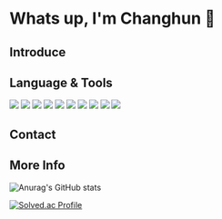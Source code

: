 # Whats up, I'm Changhun 👋

## Introduce

## Language & Tools

<img src="https://img.shields.io/badge/Python-3776AB?style=for-the-badge&logo=Python&logoColor=white"/> <img src="https://img.shields.io/badge/MySQL-4479A1?style=for-the-badge&logo=MySQL&logoColor=white"/> <img src="https://img.shields.io/badge/TensorFlow-FF6F00?style=for-the-badge&logo=TensorFlow&logoColor=white"/> <img src="https://img.shields.io/badge/Pandas-150458?style=for-the-badge&logo=Pandas&logoColor=white"/> <img src="https://img.shields.io/badge/scikit learn-F7931E?style=for-the-badge&logo=scikit-learn&logoColor=white"/> <img src="https://img.shields.io/badge/Keras-D00000?style=for-the-badge&logo=Keras&logoColor=white"/> <img src="https://img.shields.io/badge/NumPy-13243?style=for-the-badge&logo=NumPy&logoColor=white"/> <img src="https://img.shields.io/badge/Elastic-005571?style=for-the-badge&logo=Elastic&logoColor=white"/> <img src="https://img.shields.io/badge/Tableau-E97627?style=for-the-badge&logo=Tableau&logoColor=white"/> <img src="https://img.shields.io/badge/Github-181717?style=for-the-badge&logo=Github&logoColor=white"/>

## Contact

## More Info
![Anurag's GitHub stats](https://github-readme-stats.vercel.app/api?username=leech2193&show_icons=true&theme=radical)

[![Solved.ac Profile](http://mazassumnida.wtf/api/generate_badge?boj=leech2193)](https://solved.ac/leech2193)
